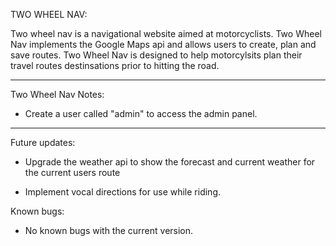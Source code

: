 TWO WHEEL NAV:

Two wheel nav is a navigational website aimed at motorcyclists. Two Wheel Nav implements the Google Maps api and allows users to create, plan and save routes. Two Wheel Nav is designed to help motorcylsits plan their travel routes destinsations prior to hitting the road.
__________________________________________________________________________________________________________________________________________

Two Wheel Nav Notes:

-	Create a user called "admin" to access the admin panel.
__________________________________________________________________________________________________________________________________________

Future updates:

-	Upgrade the weather api to show the forecast and current weather for the current users route

-	Implement vocal directions for use while riding.

Known bugs:

-	No known bugs with the current version.
